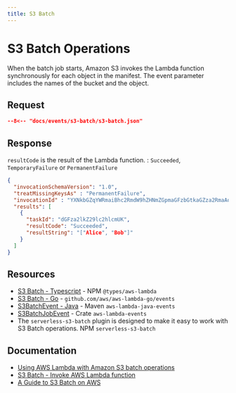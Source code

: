 ```yaml
---
title: S3 Batch
---
```


# S3 Batch Operations

When the batch job starts, Amazon S3 invokes the Lambda function synchronously for each object in the manifest. The event parameter includes the names of the bucket and the object.

## Request

```json title="Example Amazon S3 batch request event"
--8<-- "docs/events/s3-batch/s3-batch.json"
```

## Response

`resultCode` is the result of the Lambda function.
: `Succeeded`, `TemporaryFailure` or `PermanentFailure`

```json title="Example Amazon S3 batch response"
{
  "invocationSchemaVersion": "1.0",
  "treatMissingKeysAs" : "PermanentFailure",
  "invocationId" : "YXNkbGZqYWRmaiBhc2RmdW9hZHNmZGpmaGFzbGtkaGZza2RmaAo",
  "results": [
    {
      "taskId": "dGFza2lkZ29lc2hlcmUK",
      "resultCode": "Succeeded",
      "resultString": "["Alice", "Bob"]"
    }
  ]
}
```

## Resources

- [S3 Batch - Typescript](https://github.com/DefinitelyTyped/DefinitelyTyped/blob/master/types/aws-lambda/trigger/s3-batch.d.ts) - NPM `@types/aws-lambda`
- [S3 Batch - Go](https://github.com/aws/aws-lambda-go/blob/main/events/s3_batch_job.go) - `github.com/aws/aws-lambda-go/events`
- [S3BatchEvent - Java](https://github.com/aws/aws-lambda-java-libs/blob/master/aws-lambda-java-events/src/main/java/com/amazonaws/services/lambda/runtime/events/S3BatchEvent.java) - Maven `aws-lambda-java-events`
- [S3BatchJobEvent](https://github.com/LegNeato/aws-lambda-events/blob/master/aws_lambda_events/src/generated/s3_batch_job.rs) - Crate `aws-lambda-events`
- The `serverless-s3-batch` plugin is designed to make it easy to work with S3 Batch operations. NPM `serverless-s3-batch`

## Documentation

- [Using AWS Lambda with Amazon S3 batch operations](https://docs.aws.amazon.com/lambda/latest/dg/services-s3-batch.html)
- [S3 Batch - Invoke AWS Lambda function](https://docs.aws.amazon.com/AmazonS3/latest/userguide/batch-ops-invoke-lambda.html)
- [A Guide to S3 Batch on AWS](https://www.alexdebrie.com/posts/s3-batch/)
